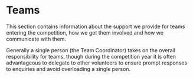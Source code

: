 # Teams

This section contains information about the support we provide for teams
entering the competition, how we get them involved and how we communicate with
them.

Generally a single person (the Team Coordinator) takes on the overall
responsibility for teams, though during the competition year it is often
advantageous to delegate to other volunteers to ensure prompt
responses to enquiries and avoid overloading a single person.
